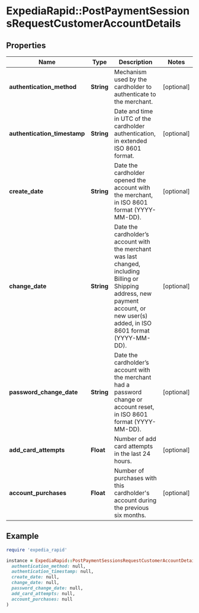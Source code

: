 # ExpediaRapid::PostPaymentSessionsRequestCustomerAccountDetails

## Properties

| Name | Type | Description | Notes |
| ---- | ---- | ----------- | ----- |
| **authentication_method** | **String** | Mechanism used by the cardholder to authenticate to the merchant. | [optional] |
| **authentication_timestamp** | **String** | Date and time in UTC of the cardholder authentication, in extended ISO 8601 format. | [optional] |
| **create_date** | **String** | Date the cardholder opened the account with the merchant, in ISO 8601 format (YYYY-MM-DD). | [optional] |
| **change_date** | **String** | Date the cardholder’s account with the merchant was last changed, including Billing or Shipping address, new payment account, or new user(s) added, in ISO 8601 format (YYYY-MM-DD). | [optional] |
| **password_change_date** | **String** | Date the cardholder’s account with the merchant had a password change or account reset, in ISO 8601 format (YYYY-MM-DD). | [optional] |
| **add_card_attempts** | **Float** | Number of add card attempts in the last 24 hours. | [optional] |
| **account_purchases** | **Float** | Number of purchases with this cardholder&#39;s account during the previous six months. | [optional] |

## Example

```ruby
require 'expedia_rapid'

instance = ExpediaRapid::PostPaymentSessionsRequestCustomerAccountDetails.new(
  authentication_method: null,
  authentication_timestamp: null,
  create_date: null,
  change_date: null,
  password_change_date: null,
  add_card_attempts: null,
  account_purchases: null
)
```

